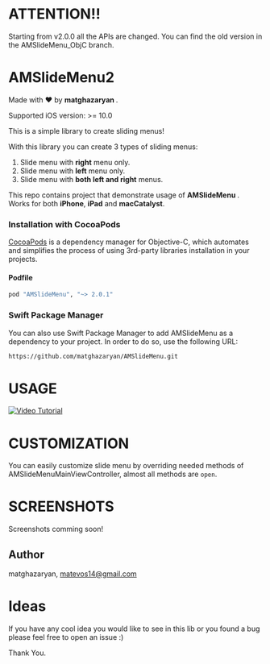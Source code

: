 <h1><b>ATTENTION</b>‼️<br></h1>
Starting from v2.0.0 all the APIs are changed. You can find the old version in the AMSlideMenu_ObjC branch.


AMSlideMenu2  
===========

Made with ❤️ by <b> matghazaryan </b>.

Supported iOS version: >= 10.0

This is a simple library to create sliding menus!

With this library you can create 3 types of sliding menus: <br>
1. Slide menu with <b>right</b> menu only. <br>
2. Slide menu with <b>left</b> menu only. <br>
3. Slide menu with <b>both left and right</b> menus. <br>


This repo contains project that demonstrate usage of <b> AMSlideMenu </b>.<br>
Works for both <b>iPhone</b>, <b>iPad</b> and <b>macCatalyst</b>.


### Installation with CocoaPods

[CocoaPods](http://cocoapods.org) is a dependency manager for Objective-C, which automates and simplifies the process of using 3rd-party libraries installation in your projects.

#### Podfile

```ruby
pod "AMSlideMenu", "~> 2.0.1"
```

### Swift Package Manager
You can also use Swift Package Manager to add AMSlideMenu as a dependency to your project. In order to do so, use the following URL:

```bash
https://github.com/matghazaryan/AMSlideMenu.git
```

USAGE
======================
[![Video Tutorial](https://raw.github.com/arturdev/AMSlideMenu/master/AMSlideMenuDemo-with%20Storyboard/AMSlideMenu/youtube.png)](https://www.youtube.com/watch?v=0NUHbPiTDpo)



CUSTOMIZATION
=============

You can easily customize slide menu by overriding needed methods of AMSlideMenuMainViewController, almost all methods are `open`. 


SCREENSHOTS
===========

Screenshots comming soon!

## Author

matghazaryan, matevos14@gmail.com

Ideas
===========
If you have any cool idea you would like to see in this lib or you found a bug please feel free to open an issue :)

Thank You.
